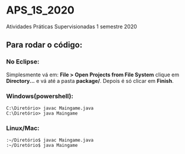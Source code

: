 # APS_1S_2020
 Atividades Práticas Supervisionadas 1 semestre 2020

## Para rodar o código:

### No Eclipse:

Simplesmente vá em: **File > Open Projects from File System** clique em **Directory...**
e vá até a pasta **package/**. Depois é só clicar em **Finish**.

### Windows(powershell):
```
C:\Diretório> javac Maingame.java
C:\Diretório> java Maingame
```
### Linux/Mac:
```
:~/Diretório$ javac Maingame.java
:~/Diretório$ java Maingame
```
